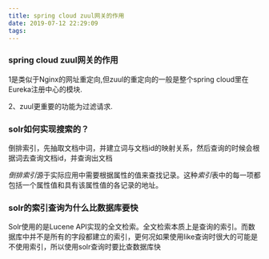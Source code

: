 ```yaml
---
title: spring cloud zuul网关的作用
date: 2019-07-12 22:29:09
tags:
---
```

### spring cloud zuul网关的作用

1是类似于Nginx的网址重定向,但zuul的重定向的一般是整个spring cloud里在Eureka注册中心的模块.

2、zuul更重要的功能为过滤请求.

### solr如何实现搜索的？

倒排索引，先抽取文档中词，并建立词与文档id的映射关系，然后查询的时候会根据词去查询文档id，并查询出文档

*倒排索引*源于实际应用中需要根据属性的值来查找记录。这种*索引*表中的每一项都包括一个属性值和具有该属性值的各记录的地址。

### solr的索引查询为什么比数据库要快

Solr使用的是Lucene API实现的全文检索。全文检索本质上是查询的索引。而数据库中并不是所有的字段都建立的索引，更何况如果使用like查询时很大的可能是不使用索引，所以使用solr查询时要比查数据库快


